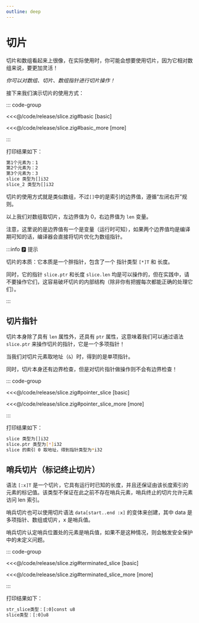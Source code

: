 ```yaml
---
outline: deep
---
```


# 切片

切片和数组看起来上很像，在实际使用时，你可能会想要使用切片，因为它相对数组来说，要更加灵活！

_你可以对数组、切片、数组指针进行切片操作！_

接下来我们演示切片的使用方式：

::: code-group

<<<@/code/release/slice.zig#basic [basic]

<<<@/code/release/slice.zig#basic_more [more]

:::

打印结果如下：

```sh
第1个元素为：1
第2个元素为：2
第3个元素为：3
slice 类型为[]i32
slice_2 类型为[]i32
```

切片的使用方式就是类似数组，不过`[]`中的是索引的边界值，遵循“左闭右开”规则。

以上我们对数组取切片，左边界值为 0，右边界值为 `len` 变量。

注意，这里说的是边界值有一个是变量（运行时可知），如果两个边界值均是编译期可知的话，编译器会直接将切片优化为数组指针。

:::info 🅿️ 提示

切片的本质：它本质是一个胖指针，包含了一个 指针类型 `[*]T` 和 长度。

同时，它的指针 `slice.ptr` 和长度 `slice.len` 均是可以操作的，但在实践中，请不要操作它们，这容易破坏切片的内部结构（除非你有把握每次都能正确的处理它们）。

:::

## 切片指针

切片本身除了具有 `len` 属性外，还具有 `ptr` 属性，这意味着我们可以通过语法 `slice.ptr` 来操作切片的指针，它是一个多项指针！

当我们对切片元素取地址（`&`）时，得到的是单项指针。

同时，切片本身还有边界检查，但是对切片指针做操作则不会有边界检查！

::: code-group

<<<@/code/release/slice.zig#pointer_slice [basic]

<<<@/code/release/slice.zig#pointer_slice_more [more]

:::

打印结果如下：

```sh
slice 类型为[]i32
slice.ptr 类型为[*]i32
slice 的索引 0 取地址，得到指针类型为*i32
```

## 哨兵切片（标记终止切片）

语法 `[:x]T` 是一个切片，它具有运行时已知的长度，并且还保证由该长度索引的元素的标记值。该类型不保证在此之前不存在哨兵元素，哨兵终止的切片允许元素访问 len 索引。

哨兵切片也可以使用切片语法 `data[start..end :x]` 的变体来创建，其中 data 是多项指针、数组或切片，x 是哨兵值。

哨兵切片认定哨兵位置处的元素是哨兵值，如果不是这种情况，则会触发安全保护中的未定义问题。

::: code-group

<<<@/code/release/slice.zig#terminated_slice [basic]

<<<@/code/release/slice.zig#terminated_slice_more [more]

:::

打印结果如下：

```sh
str_slice类型：[:0]const u8
slice类型：[:0]u8
```